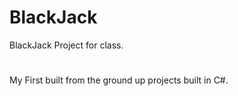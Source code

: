 # BlackJack
 BlackJack Project for class.
#
My First built from the ground up projects built in C#.
